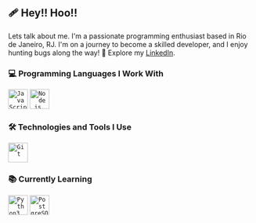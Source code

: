 ## 🩹 Hey!! Hoo!! 
Lets talk about me.
I'm a passionate programming enthusiast based in Rio de Janeiro, RJ. I'm on a journey to become a skilled developer, and I enjoy hunting bugs along the way! 🖤 Explore my [LinkedIn](https://www.linkedin.com/in/romulonunesbpeixoto/).

### 💻 Programming Languages I Work With 

<code><img width="40px" src="https://cdn.jsdelivr.net/gh/devicons/devicon/icons/javascript/javascript-original.svg" title="JavaScript"/></code>
<code><img width="40px" src="https://cdn.jsdelivr.net/gh/devicons/devicon/icons/nodejs/nodejs-original.svg" title="Node.js"/></code>

### 🛠️ Technologies and Tools I Use

<code><img width="40px" src="https://cdn.jsdelivr.net/gh/devicons/devicon/icons/git/git-original.svg" title="Git"/></code>

### 📚 Currently Learning

<code><img width="40px" src="https://icongr.am/devicon/python-original.svg?size=128&color=currentColor" title="Python3"/></code>
<code><img width="40px" src="https://cdn.jsdelivr.net/gh/devicons/devicon/icons/postgresql/postgresql-original.svg" title="PostgreSQL"/></code>
